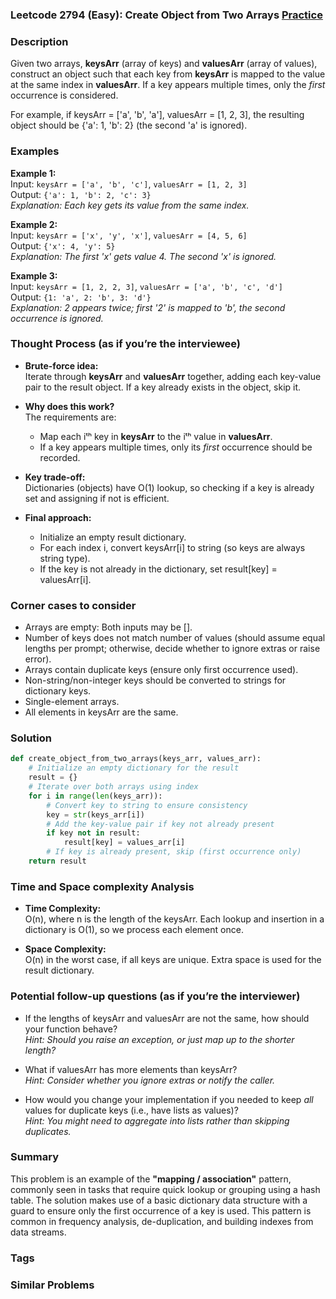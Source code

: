 ### Leetcode 2794 (Easy): Create Object from Two Arrays [Practice](https://leetcode.com/problems/create-object-from-two-arrays)

### Description  
Given two arrays, **keysArr** (array of keys) and **valuesArr** (array of values), construct an object such that each key from **keysArr** is mapped to the value at the same index in **valuesArr**. If a key appears multiple times, only the *first* occurrence is considered.

For example, if keysArr = ['a', 'b', 'a'], valuesArr = [1, 2, 3], the resulting object should be {'a': 1, 'b': 2} (the second 'a' is ignored).

### Examples  

**Example 1:**  
Input: `keysArr = ['a', 'b', 'c']`, `valuesArr = [1, 2, 3]`  
Output: `{'a': 1, 'b': 2, 'c': 3}`  
*Explanation: Each key gets its value from the same index.*

**Example 2:**  
Input: `keysArr = ['x', 'y', 'x']`, `valuesArr = [4, 5, 6]`  
Output: `{'x': 4, 'y': 5}`  
*Explanation: The first 'x' gets value 4. The second 'x' is ignored.*

**Example 3:**  
Input: `keysArr = [1, 2, 2, 3]`, `valuesArr = ['a', 'b', 'c', 'd']`  
Output: `{1: 'a', 2: 'b', 3: 'd'}`  
*Explanation: 2 appears twice; first '2' is mapped to 'b', the second occurrence is ignored.*

### Thought Process (as if you’re the interviewee)  
- **Brute-force idea:**  
  Iterate through **keysArr** and **valuesArr** together, adding each key-value pair to the result object. If a key already exists in the object, skip it.

- **Why does this work?**  
  The requirements are:
    * Map each iᵗʰ key in **keysArr** to the iᵗʰ value in **valuesArr**.
    * If a key appears multiple times, only its *first* occurrence should be recorded.

- **Key trade-off:**  
  Dictionaries (objects) have O(1) lookup, so checking if a key is already set and assigning if not is efficient.

- **Final approach:**  
  - Initialize an empty result dictionary.
  - For each index i, convert keysArr[i] to string (so keys are always string type).
  - If the key is not already in the dictionary, set result[key] = valuesArr[i].

### Corner cases to consider  
- Arrays are empty: Both inputs may be [].
- Number of keys does not match number of values (should assume equal lengths per prompt; otherwise, decide whether to ignore extras or raise error).
- Arrays contain duplicate keys (ensure only first occurrence used).
- Non-string/non-integer keys should be converted to strings for dictionary keys.
- Single-element arrays.
- All elements in keysArr are the same.

### Solution

```python
def create_object_from_two_arrays(keys_arr, values_arr):
    # Initialize an empty dictionary for the result
    result = {}
    # Iterate over both arrays using index
    for i in range(len(keys_arr)):
        # Convert key to string to ensure consistency
        key = str(keys_arr[i])
        # Add the key-value pair if key not already present
        if key not in result:
            result[key] = values_arr[i]
        # If key is already present, skip (first occurrence only)
    return result
```

### Time and Space complexity Analysis  

- **Time Complexity:**  
  O(n), where n is the length of the keysArr. Each lookup and insertion in a dictionary is O(1), so we process each element once.

- **Space Complexity:**  
  O(n) in the worst case, if all keys are unique. Extra space is used for the result dictionary.

### Potential follow-up questions (as if you’re the interviewer)  

- If the lengths of keysArr and valuesArr are not the same, how should your function behave?  
  *Hint: Should you raise an exception, or just map up to the shorter length?*

- What if valuesArr has more elements than keysArr?  
  *Hint: Consider whether you ignore extras or notify the caller.*

- How would you change your implementation if you needed to keep *all* values for duplicate keys (i.e., have lists as values)?  
  *Hint: You might need to aggregate into lists rather than skipping duplicates.*

### Summary
This problem is an example of the **"mapping / association"** pattern, commonly seen in tasks that require quick lookup or grouping using a hash table. The solution makes use of a basic dictionary data structure with a guard to ensure only the first occurrence of a key is used. This pattern is common in frequency analysis, de-duplication, and building indexes from data streams.

### Tags

### Similar Problems
